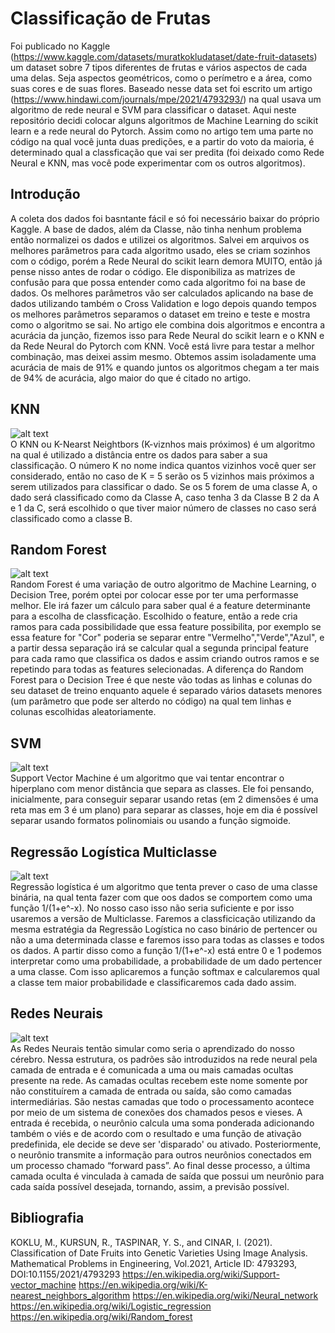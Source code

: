 # Classificação de Frutas
Foi publicado no Kaggle (https://www.kaggle.com/datasets/muratkokludataset/date-fruit-datasets) um dataset sobre 7 tipos diferentes de frutas e vários aspectos de cada uma delas. Seja aspectos geométricos, como o perímetro e a área, como suas cores e de suas flores. Baseado nesse data set foi escrito um artigo (https://www.hindawi.com/journals/mpe/2021/4793293/) na qual usava um algoritmo de rede neural e SVM para classificar o dataset. Aqui neste repositório decidi colocar alguns algoritmos de Machine Learning do scikit learn e a rede neural do Pytorch. Assim como no artigo tem uma parte no código na qual você junta duas predições, e a partir do voto da maioria, é determinado qual a classficação que vai ser predita (foi deixado como Rede Neural e KNN, mas você pode experimentar com os outros algoritmos).

## Introdução
A coleta dos dados foi basntante fácil e só foi necessário baixar do próprio Kaggle. A base de dados, além da Classe, não tinha nenhum problema então normalizei os dados e utilizei os algoritmos. Salvei em arquivos os melhores parâmetros para cada algoritmo usado, eles se criam sozinhos com o código, porém a Rede Neural do scikit learn demora MUITO, então já pense nisso antes de rodar o código. Ele disponibiliza as matrizes de confusão para que possa entender como cada algoritmo foi na base de dados. Os melhores parâmetros vão ser calculados aplicando na base de dados utilizando também o Cross Validation e logo depois quando tempos os melhores parâmetros separamos o dataset em treino e teste e mostra como o algoritmo se sai. No artigo ele combina dois algoritmos e encontra a acurácia da junção, fizemos isso para Rede Neural do scikit learn e o KNN e da Rede Neural do Pytorch com KNN. Você está livre para testar a melhor combinação, mas deixei assim mesmo. Obtemos assim isoladamente uma acurácia de mais de 91% e quando juntos os algoritmos chegam a ter mais de 94% de acurácia, algo maior do que é citado no artigo.

## KNN
![alt text](https://res.cloudinary.com/dyd911kmh/image/upload/f_auto,q_auto:best/v1531424125/KNN_final1_ibdm8a.png)
<br>
O KNN ou K-Nearst Neightbors (K-viznhos mais próximos) é um algoritmo na qual é utilizado a distância entre os dados para saber a sua classificação. O número K no nome indica quantos vizinhos você quer ser considerado, então no caso de K = 5 serão os 5 vizinhos mais próximos a serem utilizados para classificar o dado. Se os 5 forem de uma classe A, o dado será classificado como da Classe A, caso tenha 3 da Classe B 2 da A e 1 da C, será escolhido o que tiver maior número de classes no caso será classificado como a classe B.

## Random Forest
![alt text](https://miro.medium.com/max/1400/1*hmtbIgxoflflJqMJ_UHwXw.jpeg)
<br>
Random Forest é uma variação de outro algoritmo de Machine Learning, o Decision Tree, porém optei por colocar esse por ter uma performasse melhor. Ele irá fazer um cálculo para saber qual é a feature determinante para a escolha de classficação. Escolhido o feature, então a rede cria ramos para cada possibilidade que essa feature possibilita, por exemplo se essa feature for "Cor" poderia se separar entre "Vermelho","Verde","Azul", e a partir dessa separação irá se calcular qual a segunda principal feature para cada ramo que classifica os dados e assim criando outros ramos e se repetindo para todas as features selecionadas. A diferença do Random Forest para o Decision Tree é que neste vão todas as linhas e colunas do seu dataset de treino enquanto aquele é separado vários datasets menores (um parâmetro que pode ser alterdo no código) na qual tem linhas e colunas escolhidas aleatoriamente.

## SVM
![alt text](https://scikit-learn.org/stable/_images/sphx_glr_plot_iris_svc_001.png)
<br>
Support Vector Machine é um algoritmo que vai tentar encontrar o hiperplano com menor distância que separa as classes. Ele foi pensando, inicialmente, para conseguir separar usando retas (em 2 dimensões é uma reta mas em 3 é um plano) para separar as classes, hoje em dia é possível separar usando formatos polinomiais ou usando a função sigmoide.

## Regressão Logística Multiclasse
![alt text](https://ainewgeneration.com/wp-content/uploads/2021/08/logistic-regression-example.jpg)
<br>
Regressão logística é um algoritmo que tenta prever o caso de uma classe binária, na qual tenta fazer com que oos dados se comportem como uma função 1/(1+e^-x). No nosso caso isso não seria suficiente e por isso usaremos a versão de Multiclasse. Faremos a classficicação utilizando da mesma estratégia da Regressão Logística no caso binário de pertencer ou não a uma determinada classe e faremos isso para todas as classes e todos os dados. A partir disso como a função 1/(1+e^-x) está entre 0 e 1 podemos interpretar como uma probabilidade, a probabilidade de um dado pertencer a uma classe. Com isso aplicaremos a função softmax e calcularemos qual a classe tem maior probabilidade e classificaremos cada dado assim.


## Redes Neurais
![alt text](https://www.romsoc.eu/wp-content/uploads/image.png)
<br>
As Redes Neurais tentão simular como seria o aprendizado do nosso cérebro. Nessa estrutura, os padrões são introduzidos na rede neural pela camada de entrada e é comunicada a uma ou mais camadas ocultas presente na rede. As camadas ocultas recebem este nome somente por não constituírem a camada de entrada ou saída, são como camadas intermediárias. São nestas camadas que todo o processamento acontece por meio de um sistema de conexões dos chamados pesos e vieses. A entrada é recebida, o neurônio calcula uma soma ponderada adicionando também o viés e de acordo com o resultado e uma função de ativação predefinida, ele decide se deve ser 'disparado' ou ativado. Posteriormente, o neurônio transmite a informação para outros neurônios conectados em um processo chamado “forward pass”. Ao final desse processo, a última camada oculta é vinculada à camada de saída que possui um neurônio para cada saída possível desejada, tornando, assim, a previsão possível.

## Bibliografia
KOKLU, M., KURSUN, R., TASPINAR, Y. S., and CINAR, I. (2021). Classification of Date Fruits into Genetic Varieties Using Image Analysis. Mathematical Problems in Engineering, Vol.2021, Article ID: 4793293, DOI:10.1155/2021/4793293
https://en.wikipedia.org/wiki/Support-vector_machine
https://en.wikipedia.org/wiki/K-nearest_neighbors_algorithm
https://en.wikipedia.org/wiki/Neural_network
https://en.wikipedia.org/wiki/Logistic_regression
https://en.wikipedia.org/wiki/Random_forest
